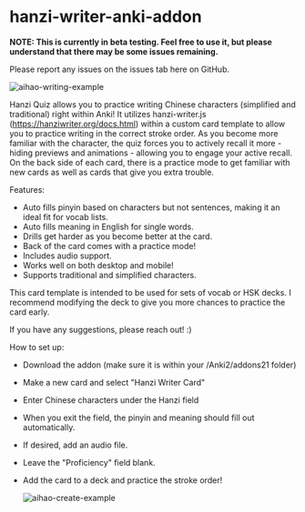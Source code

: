 # hanzi-writer-anki-addon

**NOTE: This is currently in beta testing. Feel free to use it, but please understand that there may be some issues remaining.**

Please report any issues on the issues tab here on GitHub.

![aihao-writing-example](https://github.com/user-attachments/assets/b9355a77-6a1b-495d-b026-673c3667c84e)

Hanzi Quiz allows you to practice writing Chinese characters (simplified and traditional) right within Anki! It utilizes hanzi-writer.js (https://hanziwriter.org/docs.html) within a custom card template to allow you to practice writing in the correct stroke order. As you become more familiar with the character, the quiz forces you to actively recall it more - hiding previews and animations - allowing you to engage your active recall. On the back side of each card, there is a practice mode to get familiar with new cards as well as cards that give you extra trouble.

Features:
- Auto fills pinyin based on characters but not sentences, making it an ideal fit for vocab lists.
- Auto fills meaning in English for single words.
- Drills get harder as you become better at the card.
- Back of the card comes with a practice mode!
- Includes audio support.
- Works well on both desktop and mobile!
- Supports traditional and simplified characters.

This card template is intended to be used for sets of vocab or HSK decks. I recommend modifying the deck to give you more chances to practice the card early.

If you have any suggestions, please reach out! :)

How to set up:
- Download the addon (make sure it is within your /Anki2/addons21 folder)
- Make a new card and select "Hanzi Writer Card"
- Enter Chinese characters under the Hanzi field
- When you exit the field, the pinyin and meaning should fill out automatically.
- If desired, add an audio file.
- Leave the "Proficiency" field blank.
- Add the card to a deck and practice the stroke order!
  
  ![aihao-create-example](https://github.com/user-attachments/assets/13854321-4ea9-4483-a2ed-acad7c6933f2)
